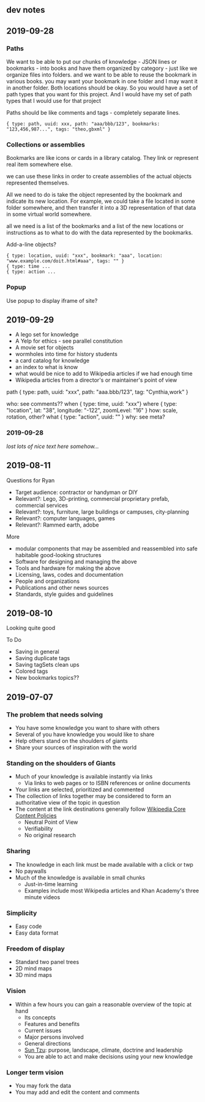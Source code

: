 ## dev notes

## 2019-09-28

### Paths

We want to be able to put our chunks of knowledge - JSON lines or bookmarks - into books and have them organized by category - just like we organize files into folders. and we want to be able to reuse the bookmark in various books. you may want your bookmark in one folder and I may want it in another folder. Both locations should be okay. So you would have a set of path types that you want for this project. And I would have my set of path types that I would use for that project

Paths should be like comments and tags - completely separate lines.

    { type: path, uuid: xxx, path: "aaa/bbb/123", bookmarks: "123,456,987...", tags: "theo,gbxml" }

### Collections or assemblies

Bookmarks are like icons or cards in a library catalog. They link or represent real item somewhere else.

we can use these links in order to create assemblies of the actual objects represented themselves.

All we need to do is take the object represented by the bookmark and indicate its new location. For example, we could take a file located in some folder somewhere, and then transfer it into a 3D representation of that data in some virtual world somewhere.

all we need is a list of the bookmarks and a list of the new locations or instructions as to what to do with the data represented by the bookmarks.

Add-a-line objects?

	{ type: location, uuid: "xxx", bookmark: "aaa", location: "www.example.com/doit.html#aaa", tags: "" }
	{ type: time ...
	{ type: action ...


### Popup

Use popup to display iframe of site?


## 2019-09-29

* A lego set for knowledge
* A Yelp for ethics - see parallel constitution
* A movie set for objects
* wormholes into time for history students
* a card catalog for knowledge
* an index to what is know
* what would be nice to add to Wikipedia articles if we had enough time
* Wikipedia articles from a director's or maintainer's point of view

path { type: path, uuid: "xxx", path: "aaa.bbb/123", tag: "Cynthia,work" }

who: see comments??
when { type: time, uuid: "xxx"}
where { type: "location", lat: "38", longitude: "-122", zoomLevel: "16" }
how: scale, rotation, other?
what { type: "action", uuid: "" }
why: see meta?


### 2019-09-28


_lost lots of nice text here somehow..._

## 2019-08-11

Questions for Ryan

* Target audience: contractor or handyman or DIY
* Relevant?: Lego, 3D-printing, commercial proprietary prefab, commercial services
* Relevant?: toys, furniture, large buildings or campuses, city-planning
* Relevant?: computer languages, games
* Relevant?: Rammed earth, adobe

More

* modular components that may be assembled and reassembled into safe habitable good-looking structures
* Software for designing and managing the above
* Tools and hardware for making the above
* Licensing, laws, codes and documentation
* People and organizations
* Publications and other news sources
* Standards, style guides and guidelines





## 2019-08-10

Looking quite good

To Do

* Saving in general
* Saving duplicate tags
* Saving tagSets clean ups
* Colored tags
* New bookmarks topics??


## 2019-07-07

### The problem that needs solving

* You have some knowledge you want to share with others
* Several of you have knowledge you would like to share
* Help others stand on the shoulders of giants
* Share your sources of inspiration with the world


### Standing on the shoulders of Giants

* Much of your knowledge is available instantly via links
	* Via links to web pages or to ISBN references or online documents
* Your links are selected, prioritized and commented
* The collection of links together may be considered to form an authoritative view of the topic in question
* The content at the link destinations generally follow [Wikipedia Core Content Policies]( https://en.wikipedia.org/wiki/Wikipedia:Core_content_policies )
	* Neutral Point of View
	* Verifiability
	* No original research


### Sharing

* The knowledge in each link must be made available with a click or twp
* No paywalls
* Much of the knowledge is available in small chunks
	* Just-in-time learning
	* Examples include most Wikipedia articles and Khan Academy's three minute videos


### Simplicity

* Easy code
* Easy data format


### Freedom of display

* Standard two panel trees
* 2D mind maps
* 3D mind maps


### Vision

* Within a few hours you can gain a reasonable overview of the topic at hand
	* Its concepts
	* Features and benefits
	* Current issues
	* Major persons involved
	* General directions
	* [Sun Tzu]( https://medium.com/wardleymaps/on-being-lost-2ef5f05eb1ec ): purpose, landscape, climate, doctrine and leadership
	* You are able to act and make decisions using your new knowledge

### Longer term vision

* You may fork the data
* You may add and edit the content and comments
